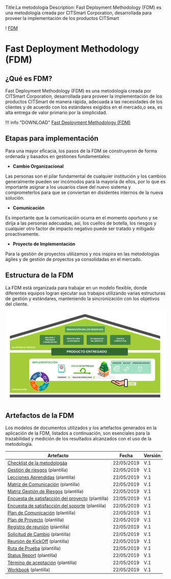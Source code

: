 Title:La metodología
Description: Fast Deployment Methodology (FDM) es una metodología creada por CITSmart Corporation, desarrollada para proveer la implementación de los productos CITSmart 

! [FDM](img/fmd_icone_t.png)

Fast Deployment Methodology (FDM)
==================================

¿Qué es FDM?
------------

Fast Deployment Methodology (FDM) es una metodología creada por CITSmart Corporation,
desarrollada para proveer la implementación de los productos CITSmart de manera rápida,
adecuada a las necesidades de los clientes y de acuerdo con los estándares exigidos 
en el mercado,o sea, es alta entrega de valor primario por la simplicidad.


!!! info "DOWNLOAD"
    [Fast Deployment Methodology (FDM)](artefacto/metodologia.pdf)
    
Etapas para implementación 
----------------------------

Para una mayor eficacia, los pasos de la FDM se construyeron 
de forma ordenada y basados en gestiones fundamentales:

-   **Cambio Organizacional**

Las personas son el pilar fundamental de cualquier institución y los cambios 
generalmente pueden ser incómodos para la mayoría de ellos, por lo que es 
importante asignar a los usuarios clave del nuevo sistema y comprometerlos para que
se conviertan en disidentes internos de la nueva solución.

-   **Comunicación**

Es importante que la comunicación ocurra en el momento oportuno y se dirija a las 
personas adecuadas, así, los cuellos de botella, los riesgos y cualquier 
otro factor de impacto negativo puede ser tratado y mitigado proactivamente.

-   **Proyecto de Implementación**

Para la gestión de proyectos utilizamos y nos inspira en las metodologías ágiles y
de gestión de proyectos ya consolidadas en el mercado.

Estructura de la FDM
----------------------

La FDM está organizada para trabajar en un modelo flexible, donde diferentes
equipos logran ejecutar sus trabajos utilizando varias estructuras de gestión y
estándares, manteniendo la sincronización con los objetivos del cliente. 

![Estrutura](img/es-fdm-fig-03@2x.png)

Artefactos de la FDM
----------------------

Los modelos de documentos utilizados y los artefactos generados en la aplicación de la FDM, listados a continuación, son esenciales para la trazabilidad y medición de los resultados alcanzados con el uso de la metodología. 

| Artefacto                                                                                               | Fecha       | Versión |
|--------------------------------------------------------------------------------------------------------|------------|--------|
| [Checklist de la metodologáa](artefacto/check_list_metodologia.xlsx)                         | 22/05/2019 | V.1    |
| [Gestión de riesgos](artefacto/template_plan_de_gestion_de_riesgos.docx) (plantilla)                  | 22/05/2019 | V.1    |
| [Lecciones Aprendidas](artefacto/template_lecciones_aprendidas.docx) (plantilla)                              | 22/05/2019 | V.1    |
| [Matriz de Comunicación](artefacto/template_matriz_de_comunicacion.xlsx) (plantilla)                      | 22/05/2019 | V.1    |
| [Matriz Gestión de Riesgos](artefacto/template_matriz_gestion_de_riesgos.xlsx) (plantilla)                  | 22/05/2019 | V.1    |
| [Encuesta de satisfacción del proyecto](artefacto/template_encuesta_de_satisfaccion_del_proyecto.xlsx) (plantilla)    | 22/05/2019 | V.1    |
| [Encuesta de satisfacción del soporte](artefacto/template_encuesta_de_satisfaccion_del_soporte.xlsx) (plantilla) | 22/05/2019 | V.1    |
| [Plan de Comunicación](artefacto/template_plan_de_comunicacion_del_proyecto.docx) (plantilla)                        | 22/05/2019 | V.1    |
| [Plan de Proyecto](artefacto/template_plan_de_proyecto.docx) (plantilla)                         | 22/05/2019 | V.1    |
| [Registro de reunión](artefacto/template_registro_de_reunion.docx) (plantilla)                          | 22/05/2019 | V.1    |
| [Solicitud de Cambio](artefacto/template_solicitud_de_cambio.docx) (plantilla)                  | 22/05/2019 | V.1    |
| [Reunión de KickOff](artefacto/template_reunion_kickoff.pptx) (plantilla)                               | 22/05/2019 | V.1    |
| [Ruta de Prueba](artefacto/template_guión_de_prueba.xlsx) (plantilla)                               | 22/05/2019 | V.1    |
| [Status Report](artefacto/template_status_report.docx) (plantilla)                                      | 22/05/2019 | V.1    |
| [Término de aceptación](artefacto/template_termino_de_aceptacion_de_entrega.docx) (plantilla)                       | 22/05/2019 | V.1    |
| [Workbook](artefacto/template_workbook.xlsm) (plantilla)                                                | 22/05/2019 | V.1    |
